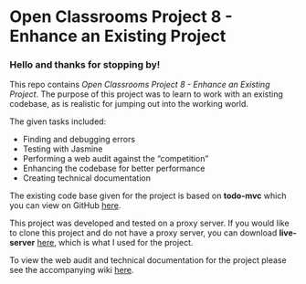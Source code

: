 # Open Classrooms Project 8 - Enhance an Existing Project

### Hello and thanks for stopping by!

This repo contains *Open Classrooms Project 8  - Enhance an Existing Project*.  The purpose of this project was to learn to work with an existing codebase, as is realistic for jumping out into the working world. 

The given tasks included:

*	Finding and debugging errors
*	Testing with Jasmine
*	Performing a web audit against the “competition”
*	Enhancing the codebase for better performance
*	Creating technical documentation

The existing code base given for the project is based on **todo-mvc** which you can view on GitHub [here](https://github.com/tastejs/todomvc "todo-mvc").

This project was developed and tested on a proxy server. If you would like to clone this project and do not have a proxy server, you can download **live-server** [here](https://www.npmjs.com/package/live-server "npm live-server"), which is what I used for the project.

To view the web audit and technical documentation for the project please see the accompanying wiki [here](https://github.com/TamiMcInnis/OC-P8-EnhanceExistingProject/wiki "Wiki link").

